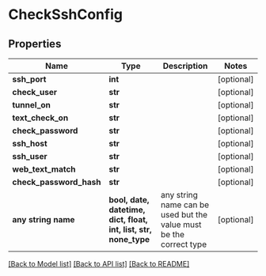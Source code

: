 # CheckSshConfig


## Properties
Name | Type | Description | Notes
------------ | ------------- | ------------- | -------------
**ssh_port** | **int** |  | [optional] 
**check_user** | **str** |  | [optional] 
**tunnel_on** | **str** |  | [optional] 
**text_check_on** | **str** |  | [optional] 
**check_password** | **str** |  | [optional] 
**ssh_host** | **str** |  | [optional] 
**ssh_user** | **str** |  | [optional] 
**web_text_match** | **str** |  | [optional] 
**check_password_hash** | **str** |  | [optional] 
**any string name** | **bool, date, datetime, dict, float, int, list, str, none_type** | any string name can be used but the value must be the correct type | [optional]

[[Back to Model list]](../README.md#documentation-for-models) [[Back to API list]](../README.md#documentation-for-api-endpoints) [[Back to README]](../README.md)


